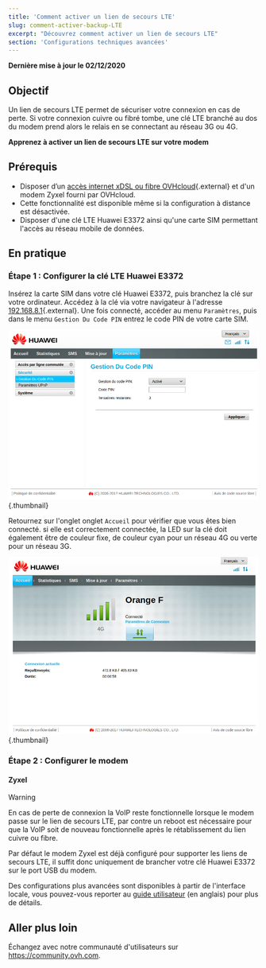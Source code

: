 ```yaml
---
title: 'Comment activer un lien de secours LTE'
slug: comment-activer-backup-LTE
excerpt: "Découvrez comment activer un lien de secours LTE"
section: 'Configurations techniques avancées'
---
```


**Dernière mise à jour le 02/12/2020**

## Objectif

Un lien de secours LTE permet de sécuriser votre connexion en cas de perte. Si votre connexion cuivre ou fibré tombe, une clé LTE branché au dos du modem prend alors le relais en se connectant au réseau 3G ou 4G.

**Apprenez à activer un lien de secours LTE sur votre modem**

## Prérequis

- Disposer d’un [accès internet xDSL ou fibre OVHcloud](https://www.ovhtelecom.fr/offre-internet/){.external} et d'un modem Zyxel fourni par OVHcloud.
- Cette fonctionnalité est disponible même si la configuration à distance est désactivée.
- Disposer d'une clé LTE Huawei E3372 ainsi qu'une carte SIM permettant l'accès au réseau mobile de données.

## En pratique

### Étape 1 : Configurer la clé LTE Huawei E3372

Insérez la carte SIM dans votre clé Huawei E3372, puis branchez la clé sur votre ordinateur. Accédez à la clé via votre navigateur à l'adresse [192.168.8.1](http://192.168.8.1){.external}.
Une fois connecté, accéder au menu `Paramètres`, puis dans le menu `Gestion Du Code PIN` entrez le code PIN de votre carte SIM.

![LTE](images/lte-step1-1.png){.thumbnail}

Retournez sur l'onglet onglet `Accueil` pour vérifier que vous êtes bien connecté. si elle est correctement connectée, la LED sur la clé doit également être de couleur fixe, de couleur cyan pour un réseau 4G ou verte pour un réseau 3G.

![LTE](images/lte-step1-2.png){.thumbnail}

### Étape 2 : Configurer le modem

#### Zyxel

> [!warning]
>
> En cas de perte de connexion la VoIP reste fonctionnelle lorsque le modem passe sur le lien de secours LTE, par contre un reboot est nécessaire pour que la VoIP soit de nouveau fonctionnelle après le rétablissement du lien cuivre ou fibre.
>

Par défaut le modem Zyxel est déjà configuré pour supporter les liens de secours LTE, il suffit donc uniquement de brancher votre clé Huawei E3372 sur le port USB du modem.

Des configurations plus avancées sont disponibles à partir de l'interface locale, vous pouvez-vous reporter au [guide utilisateur](http://files.isp.ovh.net/zyxel/VMG8823-B50B_V5.13_5.50.pdf) (en anglais) pour plus de détails.

## Aller plus loin

Échangez avec notre communauté d'utilisateurs sur <https://community.ovh.com>.
